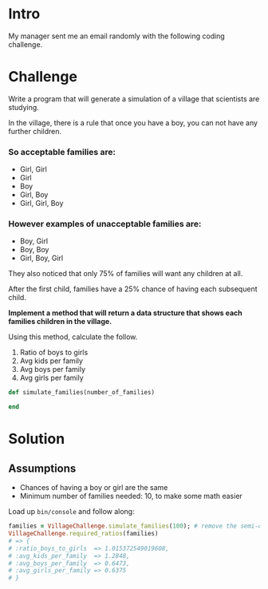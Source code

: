 # Intro

My manager sent me an email randomly with the following coding challenge.

# Challenge

Write a program that will generate a simulation of a village that scientists are studying.

In the village, there is a rule that once you have a boy, you can not have any further children.

### So acceptable families are:
* Girl, Girl
* Girl
* Boy
* Girl, Boy
* Girl, Girl, Boy

### However examples of unacceptable families are:
* Boy, Girl
* Boy, Boy
* Girl, Boy, Girl


They also noticed that only 75% of families will want any children at all.

After the first child, families have a 25% chance of having each subsequent child.


**Implement a method that will return a data structure that shows each families children in the village.**

Using this method, calculate the follow.

1. Ratio of boys to girls
2. Avg kids per family
3. Avg boys per family
4. Avg girls per family

```ruby
def simulate_families(number_of_families)

end
```


# Solution

## Assumptions

* Chances of having a boy or girl are the same
* Minimum number of families needed: 10, to make some math easier

Load up `bin/console` and follow along:

```ruby
families = VillageChallenge.simulate_families(100); # remove the semi-colon if you want to see the list of families
VillageChallenge.required_ratios(families)
# => {
# :ratio_boys_to_girls  => 1.015372549019608, 
# :avg_kids_per_family  => 1.2848, 
# :avg_boys_per_family  => 0.6473, 
# :avg_girls_per_family => 0.6375
# }
```